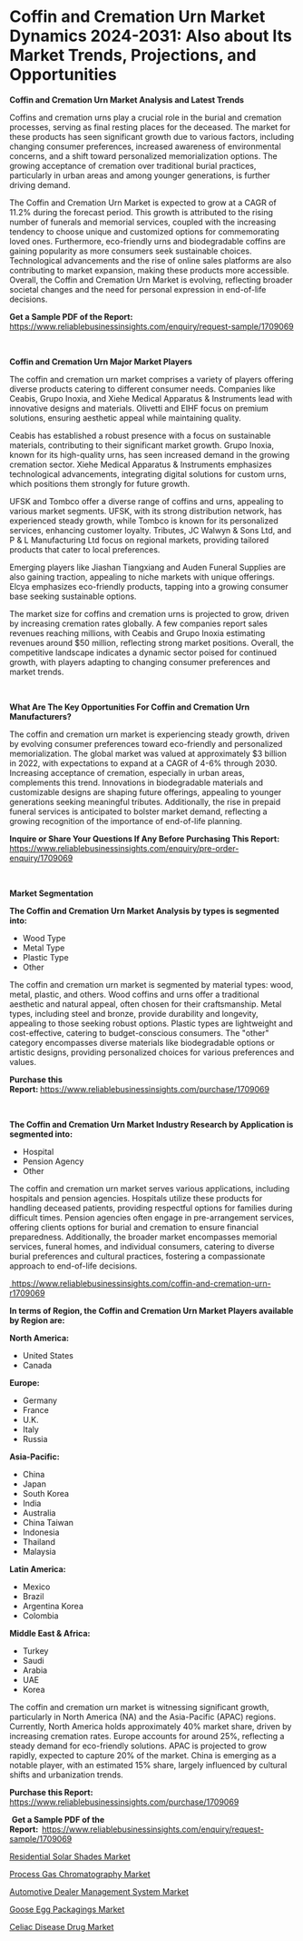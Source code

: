 <p><h1>Coffin and Cremation Urn Market Dynamics 2024-2031: Also about Its Market Trends, Projections, and Opportunities</h1></p><p><strong>Coffin and Cremation Urn Market Analysis and Latest Trends</strong></p>
<p><p>Coffins and cremation urns play a crucial role in the burial and cremation processes, serving as final resting places for the deceased. The market for these products has seen significant growth due to various factors, including changing consumer preferences, increased awareness of environmental concerns, and a shift toward personalized memorialization options. The growing acceptance of cremation over traditional burial practices, particularly in urban areas and among younger generations, is further driving demand.</p><p>The Coffin and Cremation Urn Market is expected to grow at a CAGR of 11.2% during the forecast period. This growth is attributed to the rising number of funerals and memorial services, coupled with the increasing tendency to choose unique and customized options for commemorating loved ones. Furthermore, eco-friendly urns and biodegradable coffins are gaining popularity as more consumers seek sustainable choices. Technological advancements and the rise of online sales platforms are also contributing to market expansion, making these products more accessible. Overall, the Coffin and Cremation Urn Market is evolving, reflecting broader societal changes and the need for personal expression in end-of-life decisions.</p></p>
<p><strong>Get a Sample PDF of the Report:&nbsp;</strong> <a href="https://www.reliablebusinessinsights.com/enquiry/request-sample/1709069?utm_campaign=904&utm_medium=2&utm_source=Github&utm_content=ia&utm_term=21102024&utm_id=coffin-and-cremation-urn">https://www.reliablebusinessinsights.com/enquiry/request-sample/1709069</a></p>
<p>&nbsp;</p>
<p><strong>Coffin and Cremation Urn Major Market Players</strong></p>
<p><p>The coffin and cremation urn market comprises a variety of players offering diverse products catering to different consumer needs. Companies like Ceabis, Grupo Inoxia, and Xiehe Medical Apparatus & Instruments lead with innovative designs and materials. Olivetti and EIHF focus on premium solutions, ensuring aesthetic appeal while maintaining quality.</p><p>Ceabis has established a robust presence with a focus on sustainable materials, contributing to their significant market growth. Grupo Inoxia, known for its high-quality urns, has seen increased demand in the growing cremation sector. Xiehe Medical Apparatus & Instruments emphasizes technological advancements, integrating digital solutions for custom urns, which positions them strongly for future growth.</p><p>UFSK and Tombco offer a diverse range of coffins and urns, appealing to various market segments. UFSK, with its strong distribution network, has experienced steady growth, while Tombco is known for its personalized services, enhancing customer loyalty. Tributes, JC Walwyn & Sons Ltd, and P & L Manufacturing Ltd focus on regional markets, providing tailored products that cater to local preferences.</p><p>Emerging players like Jiashan Tiangxiang and Auden Funeral Supplies are also gaining traction, appealing to niche markets with unique offerings. Elcya emphasizes eco-friendly products, tapping into a growing consumer base seeking sustainable options.</p><p>The market size for coffins and cremation urns is projected to grow, driven by increasing cremation rates globally. A few companies report sales revenues reaching millions, with Ceabis and Grupo Inoxia estimating revenues around $50 million, reflecting strong market positions. Overall, the competitive landscape indicates a dynamic sector poised for continued growth, with players adapting to changing consumer preferences and market trends.</p></p>
<p>&nbsp;</p>
<p><strong>What Are The Key Opportunities For Coffin and Cremation Urn Manufacturers?</strong></p>
<p><p>The coffin and cremation urn market is experiencing steady growth, driven by evolving consumer preferences toward eco-friendly and personalized memorialization. The global market was valued at approximately $3 billion in 2022, with expectations to expand at a CAGR of 4-6% through 2030. Increasing acceptance of cremation, especially in urban areas, complements this trend. Innovations in biodegradable materials and customizable designs are shaping future offerings, appealing to younger generations seeking meaningful tributes. Additionally, the rise in prepaid funeral services is anticipated to bolster market demand, reflecting a growing recognition of the importance of end-of-life planning.</p></p>
<p><strong>Inquire or Share Your Questions If Any Before Purchasing This Report:</strong> <a href="https://www.reliablebusinessinsights.com/enquiry/pre-order-enquiry/1709069?utm_campaign=904&utm_medium=2&utm_source=Github&utm_content=ia&utm_term=21102024&utm_id=coffin-and-cremation-urn">https://www.reliablebusinessinsights.com/enquiry/pre-order-enquiry/1709069</a></p>
<p>&nbsp;</p>
<p><strong>Market Segmentation</strong></p>
<p><strong>The Coffin and Cremation Urn Market Analysis by types is segmented into:</strong></p>
<p><ul><li>Wood Type</li><li>Metal Type</li><li>Plastic Type</li><li>Other</li></ul></p>
<p><p>The coffin and cremation urn market is segmented by material types: wood, metal, plastic, and others. Wood coffins and urns offer a traditional aesthetic and natural appeal, often chosen for their craftsmanship. Metal types, including steel and bronze, provide durability and longevity, appealing to those seeking robust options. Plastic types are lightweight and cost-effective, catering to budget-conscious consumers. The "other" category encompasses diverse materials like biodegradable options or artistic designs, providing personalized choices for various preferences and values.</p></p>
<p><strong>Purchase this Report:&nbsp;</strong><a href="https://www.reliablebusinessinsights.com/purchase/1709069?utm_campaign=904&utm_medium=2&utm_source=Github&utm_content=ia&utm_term=21102024&utm_id=coffin-and-cremation-urn">https://www.reliablebusinessinsights.com/purchase/1709069</a></p>
<p>&nbsp;</p>
<p><strong>The Coffin and Cremation Urn Market Industry Research by Application is segmented into:</strong></p>
<p><ul><li>Hospital</li><li>Pension Agency</li><li>Other</li></ul></p>
<p><p>The coffin and cremation urn market serves various applications, including hospitals and pension agencies. Hospitals utilize these products for handling deceased patients, providing respectful options for families during difficult times. Pension agencies often engage in pre-arrangement services, offering clients options for burial and cremation to ensure financial preparedness. Additionally, the broader market encompasses memorial services, funeral homes, and individual consumers, catering to diverse burial preferences and cultural practices, fostering a compassionate approach to end-of-life decisions.</p></p>
<p><a href="https://www.reliablebusinessinsights.com/coffin-and-cremation-urn-r1709069?utm_campaign=904&utm_medium=2&utm_source=Github&utm_content=ia&utm_term=21102024&utm_id=coffin-and-cremation-urn">&nbsp;https://www.reliablebusinessinsights.com/coffin-and-cremation-urn-r1709069</a></p>
<p><strong>In terms of Region, the Coffin and Cremation Urn Market Players available by Region are:</strong></p>
<p>
    <p> <strong> North America: </strong>
        <ul>
            <li>United States</li>
            <li>Canada</li>
        </ul>
        </p> 
    <p> <strong> Europe: </strong>
        <ul>
            <li>Germany</li>
            <li>France</li>
            <li>U.K.</li>
            <li>Italy</li>
            <li>Russia</li>
        </ul>
        </p> 
    <p> <strong> Asia-Pacific: </strong>
        <ul>
            <li>China</li>
            <li>Japan</li>
            <li>South Korea</li>
            <li>India</li>
            <li>Australia</li>
            <li>China Taiwan</li>
            <li>Indonesia</li>
            <li>Thailand</li>
            <li>Malaysia</li>
        </ul>
        </p> 
    <p> <strong> Latin America: </strong>
        <ul>
            <li>Mexico</li>
            <li>Brazil</li>
            <li>Argentina Korea</li>
            <li>Colombia</li>
        </ul>
        </p> 
    <p> <strong> Middle East & Africa: </strong>
        <ul>
            <li>Turkey</li>
            <li>Saudi</li>
            <li>Arabia</li>
            <li>UAE</li>
            <li>Korea</li>
        </ul>
    </p>
    </p>
<p><p>The coffin and cremation urn market is witnessing significant growth, particularly in North America (NA) and the Asia-Pacific (APAC) regions. Currently, North America holds approximately 40% market share, driven by increasing cremation rates. Europe accounts for around 25%, reflecting a steady demand for eco-friendly solutions. APAC is projected to grow rapidly, expected to capture 20% of the market. China is emerging as a notable player, with an estimated 15% share, largely influenced by cultural shifts and urbanization trends.</p></p>
<p><strong>Purchase this Report: </strong><a href="https://www.reliablebusinessinsights.com/purchase/1709069?utm_campaign=904&utm_medium=2&utm_source=Github&utm_content=ia&utm_term=21102024&utm_id=coffin-and-cremation-urn">https://www.reliablebusinessinsights.com/purchase/1709069</a></p>
<p>&nbsp;<strong>Get a Sample PDF of the Report:&nbsp;&nbsp;</strong><a href="https://www.reliablebusinessinsights.com/enquiry/request-sample/1709069?utm_campaign=904&utm_medium=2&utm_source=Github&utm_content=ia&utm_term=21102024&utm_id=coffin-and-cremation-urn">https://www.reliablebusinessinsights.com/enquiry/request-sample/1709069</a></p>
<p><strong></strong></p>
<p><p><a href="https://issuu.com/reportprime-2/docs/residential-solar-shades-market-siz_79c9842b5b7dce?utm_campaign=904&utm_medium=2&utm_source=Github&utm_content=ia&utm_term=21102024&utm_id=coffin-and-cremation-urn">Residential Solar Shades Market</a></p><p><a href="https://issuu.com/reportprime-2/docs/process-gas-chromatography-market-s_9358022c4d88a0?utm_campaign=904&utm_medium=2&utm_source=Github&utm_content=ia&utm_term=21102024&utm_id=coffin-and-cremation-urn">Process Gas Chromatography Market</a></p><p><a href="https://github.com/kathlinesadup/Market-Research-Report-List-1/blob/main/automotive-dealer-management-system-market.md?utm_campaign=904&utm_medium=2&utm_source=Github&utm_content=ia&utm_term=21102024&utm_id=coffin-and-cremation-urn">Automotive Dealer Management System Market</a></p><p><a href="https://github.com/symvarepaci/Market-Research-Report-List-1/blob/main/goose-egg-packagings-market.md?utm_campaign=904&utm_medium=2&utm_source=Github&utm_content=ia&utm_term=21102024&utm_id=coffin-and-cremation-urn">Goose Egg Packagings Market</a></p><p><a href="https://www.linkedin.com/pulse/celiac-disease-drug-ecosystem-mapping-innovation-value-chains-kq5df?utm_campaign=904&utm_medium=2&utm_source=Github&utm_content=ia&utm_term=21102024&utm_id=coffin-and-cremation-urn">Celiac Disease Drug Market</a></p></p>